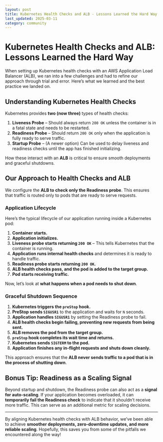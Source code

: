 ```yaml
---
layout: post
title: Kubernetes Health Checks and ALB - Lessons Learned the Hard Way 
last_updated: 2025-03-11
category: community
---
```


# Kubernetes Health Checks and ALB: Lessons Learned the Hard Way  

When setting up Kubernetes health checks with an AWS Application Load Balancer (ALB), we ran into a few challenges and had to refine our approach through trial and error. Here’s what we learned and the best practice we landed on.

## Understanding Kubernetes Health Checks  

Kubernetes provides **two (now three)** types of health checks:  

1. **Liveness Probe** – Should always return `200 OK` unless the container is in a fatal state and needs to be restarted.  
2. **Readiness Probe** – Should return `200 OK` only when the application is fully ready to serve traffic.  
3. **Startup Probe** – (A newer option) Can be used to delay liveness and readiness checks until the app has finished initializing.

How these interact with an **ALB** is critical to ensure smooth deployments and graceful shutdowns.

## Our Approach to Health Checks and ALB  

We configure the **ALB to check only the Readiness probe**. This ensures that traffic is routed only to pods that are ready to serve requests.

### Application Lifecycle  

Here’s the typical lifecycle of our application running inside a Kubernetes pod:

1. **Container starts.**  
2. **Application initializes.**  
3. **Liveness probe starts returning `200 OK`** – This tells Kubernetes that the container is running.  
4. **Application runs internal health checks** and determines it is ready to handle traffic.  
5. **Readiness probe starts returning `200 OK`.**  
6. **ALB health checks pass, and the pod is added to the target group.**  
7. **Pod starts receiving traffic.**  

Now, let’s look at **what happens when a pod needs to shut down**.

### Graceful Shutdown Sequence  

1. **Kubernetes triggers the `preStop` hook.**  
2. **PreStop sends `SIGUSR1`** to the application and waits for `N` seconds.  
3. **Application handles `SIGUSR1`** by setting the Readiness probe to fail.  
4. **ALB health checks begin failing, preventing new requests from being sent.**  
5. **ALB removes the pod from the target group.**  
6. **`preStop` hook completes its wait time and returns.**  
7. **Kubernetes sends `SIGTERM` to the pod.**  
8. **Application finishes any in-flight requests and shuts down cleanly.**  

This approach ensures that the **ALB never sends traffic to a pod that is in the process of shutting down**.

## Bonus Tip: Readiness as a Scaling Signal  

Beyond startup and shutdown, the Readiness probe can also act as a **signal for auto-scaling**. If your application becomes overloaded, it can **temporarily fail the Readiness check** to indicate that it shouldn’t receive more traffic. This can serve as an additional metric for scaling decisions.

---

By aligning Kubernetes health checks with ALB behavior, we’ve been able to achieve **smoother deployments, zero-downtime updates, and more reliable scaling**. Hopefully, this saves you from some of the pitfalls we encountered along the way!
